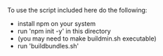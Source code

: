 To use the script included here do the following:

* install npm on your system
* run 'npm init -y' in this directory
* (you may need to make buildmin.sh executable)
* run 'buildbundles.sh'
